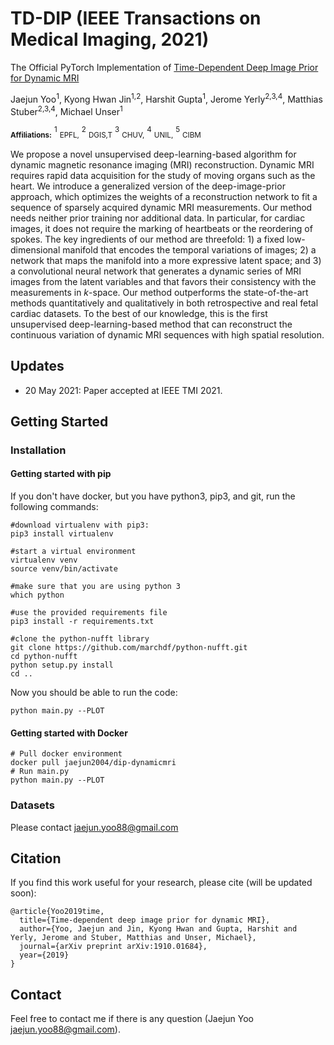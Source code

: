 # TD-DIP (IEEE Transactions on Medical Imaging, 2021)
The Official PyTorch Implementation of [Time-Dependent Deep Image Prior for Dynamic MRI](https://arxiv.org/abs/1910.01684)

Jaejun Yoo<sup>1</sup>, Kyong Hwan Jin<sup>1,2</sup>, Harshit Gupta<sup>1</sup>, Jerome Yerly<sup>2,3,4</sup>, Matthias Stuber<sup>2,3,4</sup>, Michael Unser<sup>1</sup>

<sub>**Affiliations:**</sub> <sup>1</sup> <sub>EPFL,</sub>
<sup>2</sup> <sub>DGIS,T</sub>
<sup>3</sup> <sub>CHUV,</sub>
<sup>4</sup> <sub>UNIL,</sub>
<sup>5</sup> <sub>CIBM</sub>

We propose a novel unsupervised deep-learning-based algorithm for dynamic magnetic resonance imaging (MRI) reconstruction. Dynamic MRI requires rapid data acquisition for the study of moving organs such as the heart. We introduce a generalized version of the deep-image-prior approach, which optimizes the weights of a reconstruction network to fit a sequence of sparsely acquired dynamic MRI measurements. Our method needs neither prior training nor additional data. 
In particular, for cardiac images, it does not require the marking of heartbeats or the reordering of spokes.  The key ingredients of our method are threefold: 1) a fixed low-dimensional manifold that encodes the temporal variations of images; 2) a network that maps the manifold into a more expressive latent space; and 3) a convolutional neural network that generates a dynamic series of MRI images from the latent variables and that favors their consistency with the measurements in _k_-space. Our method outperforms the state-of-the-art methods quantitatively and qualitatively in both retrospective and real fetal cardiac datasets. 
To the best of our knowledge, this is the first unsupervised deep-learning-based method that can reconstruct the continuous variation of dynamic MRI sequences with high spatial resolution. 

## Updates
* 20 May 2021: Paper accepted at IEEE TMI 2021.

## Getting Started

### Installation

#### Getting started with pip 

If you don't have docker, but you have python3, pip3, and git, run the following commands:

```
#download virtualenv with pip3: 
pip3 install virtualenv

#start a virtual environment
virtualenv venv
source venv/bin/activate

#make sure that you are using python 3
which python 

#use the provided requirements file 
pip3 install -r requirements.txt

#clone the python-nufft library 
git clone https://github.com/marchdf/python-nufft.git
cd python-nufft 
python setup.py install 
cd .. 
```

Now you should be able to run the code: 

```
python main.py --PLOT
```
#### Getting started with Docker

```
# Pull docker environment
docker pull jaejun2004/dip-dynamicmri
# Run main.py
python main.py --PLOT
```

### Datasets
Please contact jaejun.yoo88@gmail.com

## Citation
If you find this work useful for your research, please cite (will be updated soon):
```
@article{Yoo2019time,
  title={Time-dependent deep image prior for dynamic MRI},
  author={Yoo, Jaejun and Jin, Kyong Hwan and Gupta, Harshit and Yerly, Jerome and Stuber, Matthias and Unser, Michael},
  journal={arXiv preprint arXiv:1910.01684},
  year={2019}
}
```

## Contact
Feel free to contact me if there is any question (Jaejun Yoo jaejun.yoo88@gmail.com).
